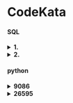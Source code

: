 # CodeKata
#### SQL
<details>
<summary><b>1. </b></summary>

[link](https://school.programmers.co.kr/learn/courses/30/lessons/301647)

```sql
SELECT A.ID, A.GENOTYPE, B.GENOTYPE AS PARENT_GENOTYPE
FROM ECOLI_DATA A JOIN ECOLI_DATA B
ON A.PARENT_ID=B.ID
WHERE A.GENOTYPE & B.GENOTYPE = B.GENOTYPE
ORDER BY A.ID
```
- 테이블 두개를 ID와 PARENT_ID 기준으로 묶어서 부모자식 관계 구현
- 형질을 2진수로 바꾸는 과정은 굳이 필요없음
- & 연산자를 써서 각 비트를 비교해서 결과가 B의 GENOTYPE이 되면 됨
</details>

<details>
<summary><b>2. </b></summary>

[link](https://school.programmers.co.kr/learn/courses/30/lessons/299310)

```sql
WITH M AS (
    SELECT YEAR(DIFFERENTIATION_DATE) AS YEAR,
    MAX(SIZE_OF_COLONY) AS SIZE
    FROM ECOLI_DATA
    GROUP BY YEAR
)
SELECT M.YEAR, M.SIZE-E.SIZE_OF_COLONY AS YEAR_DEV, E.ID
FROM ECOLI_DATA E JOIN M
ON YEAR(E.DIFFERENTIATION_DATE)=M.YEAR
ORDER BY M.YEAR, YEAR_DEV
```
- `ONLY_FULL_GROUP_BY`모드가 활성화되어 있어 `YEAR`만으로 그룹화 할 수 없다. 
- 서브쿼리를 활용해 먼저 각 년도의 집단의 최대 크기를 구하고, 각 집단마다 그 년도의 최대 크기와의 차를 구함

</details>

#### python

<details>
<summary><b>9086</b></summary>

[link](https://www.acmicpc.net/problem/9086)

```python
t=int(input())
for i in range(t):
    s=input()
    print(s[0]+s[-1])
```

</details>

<details>
<summary><b>26595</b></summary>

[link](https://www.acmicpc.net/problem/26595)
knapsack

<b>1st try:</b>

```python
def search(n,p,c,i=[0,0]):
    a,b=0,0
    if n>=p[0]:
        i[0]+=1
        ia=treesearch(n-p[0],p,c,i)
        a=c[0]*i[0]+c[1]*i[0]
    if n>=p[1]:
        i[1]+=1
        ib=treesearch(n-p[1],p,c,i)
        b=c[0]*i[0]+c[1]*i[1]
    if a>b: i=ia
    elif b<a: i=ib
    return i

n=int(input())
p=[0,0]
c=[0,0]
c[1],p[0],c[1],p[1]=map(int,input().split())

print(treesearch(n,p,c))
```
- 재귀함수로 treesearch를 구현했더니, 유닛 수를 리스트로 구현해 넘기는 바람에 모든 재귀함수 과정에서 리스트 변동이 누적되어 값이 이상하게 출력됨
- 문제의 i리스트를 정수로 변경하거나 리스트복제를 이용해 대체

<b>2nd try:</b>

```python
def treesearch(n,p,c,x=0,y=0):
    a,b=0,0
    if n>=p[0]:
        xa,ya=treesearch(n-p[0],p,c,x+1,y)
        a=c[0]*xa+c[1]*ya
    if n>=p[1]:
        xb,yb=treesearch(n-p[1],p,c,x,y+1)
        b=c[0]*xb+c[1]*yb
    if a>b: x,y=xa,ya
    elif b>a: x,y=xb,yb
    return x,y

n=int(input())
c=[0,0]
p=[0,0]
c[0],p[0],c[1],p[1]=map(int,input().split())

x,y=treesearch(n,p,c)
print(x,y)
```
- 리스트로 넘겨주던 갯수 관련 데이터를 정수로 넘겨줌, 각 재귀마다 독립적으로 관리
- 시간초과 발생

<b>3rd try:</b>

```python
n=int(input())
a,pa,b,pb=map(int,input().split())
X,Y,m=0,0,0
for x in range(n//pa +1):
    y=(n-pa*x)//pb
    p=a*x+b*y
    if p>m: X,Y,m=x,y,p
print(X,Y)
```
- 아예 트리탐색을 때려치우고 모든 X마다 탐색을 시도했는데 놀랍게도 결과가 더 좋았다
- 그래도 여전히 시간초과가 걸리긴 한다
- x와 y중 반복횟수가 더 적은 것을 찾거나 해야할듯

<b>4th try:</b>

```python
n=int(input())
a,pa,b,pb=map(int,input().split())
X,Y,m=0,0,0
for x in range(n//pa,-1,-1):
    y=(n-pa*x)//pb
    p=a*x+b*y
    if p>m: X,Y,m=x,y,p
print(X,Y)
```
- G센세가 x가 감소하면서 검색하는 방안을 제공해줬다. 얼마나 성능이 좋을지 긴가민가했는데 통과할 줄이야.
- 감소하면서 검색할 경우 더 빨리 최적값을 찾을 확률이 높아 최적값을 갱신하는 코드가 덜 작동하게 됨

</details>